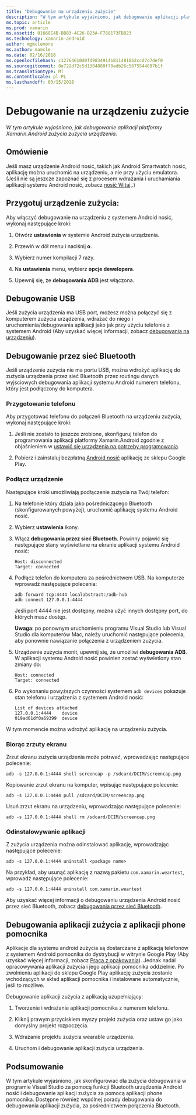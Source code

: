 ```yaml
---
title: "Debugowanie na urządzeniu zużycie"
description: "W tym artykule wyjaśniono, jak debugowanie aplikacji platformy Xamarin.Android zużycia zużycia urządzenia."
ms.topic: article
ms.prod: xamarin
ms.assetid: 01668E4B-BB83-4C26-B23A-F788173FB823
ms.technology: xamarin-android
author: mgmclemore
ms.author: mamcle
ms.date: 02/16/2018
ms.openlocfilehash: c12764610d0fd9834914b8114818b2ccd7d7def0
ms.sourcegitcommit: 8e722d72c5d1384889f70adb26c5675544897b1f
ms.translationtype: MT
ms.contentlocale: pl-PL
ms.lasthandoff: 03/15/2018
---
```

# <a name="debug-on-a-wear-device"></a>Debugowanie na urządzeniu zużycie

_W tym artykule wyjaśniono, jak debugowanie aplikacji platformy Xamarin.Android zużycia zużycia urządzenia._


## <a name="overview"></a>Omówienie

Jeśli masz urządzenie Android nosić, takich jak Android Smartwatch nosić, aplikację można uruchomić na urządzeniu, a nie przy użyciu emulatora. (Jeśli nie są jeszcze zapoznać się z procesem wdrażania i uruchamiania aplikacji systemu Android nosić, zobacz [nosić Witaj,](~/android/wear/get-started/hello-wear.md).)

## <a name="prepare-the-wear-device"></a>Przygotuj urządzenie zużycia:

Aby włączyć debugowanie na urządzeniu z systemem Android nosić, wykonaj następujące kroki:

1.  Otwórz **ustawienia** w systemie Android zużycia urządzenia.

2.  Przewiń w dół menu i naciśnij **o**.

3.  Wybierz numer kompilacji 7 razy.

4.  Na **ustawienia** menu, wybierz **opcje dewelopera**.

5.  Upewnij się, że **debugowania ADB** jest włączona.


## <a name="debugging-over-usb"></a>Debugowanie USB

Jeśli zużycia urządzenia ma USB port, możesz można połączyć się z komputerem zużycia urządzenia, wdrażać do niego i uruchomienia/debugowania aplikacji jako jak przy użyciu telefonie z systemem Android (Aby uzyskać więcej informacji, zobacz [debugowania na urządzeniu](~/android/deploy-test/debugging/debug-on-device.md)).


## <a name="debugging-over-bluetooth"></a>Debugowanie przez sieć Bluetooth

Jeśli urządzenie zużycia nie ma portu USB, można wdrożyć aplikację do zużycia urządzenia przez sieć Bluetooth przez routingu danych wyjściowych debugowania aplikacji systemu Android numerem telefonu, który jest podłączony do komputera. 

### <a name="prepare-your-phone"></a>Przygotowanie telefonu

Aby przygotować telefonu do połączeń Bluetooth na urządzeniu zużycia, wykonaj następujące kroki: 

1.  Jeśli nie zostało to jeszcze zrobione, skonfiguruj telefon do programowania aplikacji platformy Xamarin.Android zgodnie z objaśnieniem w [ustawić się urządzenia na potrzeby programowania](~/android/get-started/installation/set-up-device-for-development.md).

2.  Pobierz i zainstaluj bezpłatną [Android nosić](https://play.google.com/store/apps/details?id=com.google.android.wearable.app) aplikację ze sklepu Google Play.

### <a name="connect-the-device"></a>Podłącz urządzenie

Następujące kroki umożliwiają podłączenie zużycia na Twój telefon:

1.  Na telefonie który działa jako pośredniczącego Bluetooth (skonfigurowanych powyżej), uruchomić aplikację systemu Android nosić. 

2.  Wybierz **ustawienia** ikony.

3.  Włącz **debugowania przez sieć Bluetooth**. Powinny pojawić się następujące stany wyświetlane na ekranie aplikacji systemu Android nosić:

        Host: disconnected
        Target: connected

4.  Podłącz telefon do komputera za pośrednictwem USB. Na komputerze wprowadź następujące polecenia:

    ```shell
    adb forward tcp:4444 localabstract:/adb-hub
    adb connect 127.0.0.1:4444
    ```

    Jeśli port 4444 nie jest dostępny, można użyć innych dostępny port, do których masz dostęp. 

    **Uwaga**: po ponownym uruchomieniu programu Visual Studio lub Visual Studio dla komputerów Mac, należy uruchomić następujące polecenia, aby ponownie nawiązanie połączenia z urządzeniem zużycia.

5.  Urządzenie zużycia monit, upewnij się, że umożliwi **debugowania ADB**. W aplikacji systemu Android nosić powinien zostać wyświetlony stan zmiany do:

        Host: connected
        Target: connected

6.  Po wykonaniu powyższych czynności systemem `adb devices` pokazuje stan telefonu i urządzenia z systemem Android nosić:

        List of devices attached
        127.0.0.1:4444    device
        019ad61df0a69399  device

W tym momencie można wdrożyć aplikację na urządzeniu zużycia.

<a name="screenshots" />

### <a name="taking-screenshots"></a>Biorąc zrzuty ekranu

Zrzut ekranu zużycia urządzenia może potrwać, wprowadzając następujące polecenie: 

```shell
adb -s 127.0.0.1:4444 shell screencap -p /sdcard/DCIM/screencap.png
```

Kopiowanie zrzut ekranu na komputer, wpisując następujące polecenie:

```shell
adb -s 127.0.0.1:4444 pull /sdcard/DCIM/screencap.png
```

Usuń zrzut ekranu na urządzeniu, wprowadzając następujące polecenie:

```shell
adb -s 127.0.0.1:4444 shell rm /sdcard/DCIM/screencap.png
```


### <a name="uninstalling-an-app"></a>Odinstalowywanie aplikacji

Z zużycia urządzenia można odinstalować aplikację, wprowadzając następujące polecenie:

```shell
adb -s 127.0.0.1:4444 uninstall <package name>
```

Na przykład, aby usunąć aplikację z nazwą pakietu `com.xamarin.weartest`, wprowadź następujące polecenie:

```shell
adb -s 127.0.0.1:4444 uninstall com.xamarin.weartest
```

Aby uzyskać więcej informacji o debugowaniu urządzenia Android nosić przez sieć Bluetooth, zobacz [debugowania przez sieć Bluetooth](https://developer.android.com/training/wearables/apps/bt-debugging.html).


## <a name="debugging-a-wear-app-with-a-companion-phone-app"></a>Debugowania aplikacji zużycia z aplikacji phone pomocnika

Aplikacje dla systemu android zużycia są dostarczane z aplikacją telefonów z systemem Android pomocnika do dystrybucji w witrynie Google Play (Aby uzyskać więcej informacji, zobacz [Praca z opakowania](~/android/wear/deploy-test/packaging.md)). Jednak nadal opracowywania aplikacji zużycia i jego aplikacji pomocnika oddzielnie. Po zwolnieniu aplikacji do sklepu Google Play aplikację zużycia zostanie wchodzących w skład aplikacji pomocnika i instalowane automatycznie, jeśli to możliwe.

Debugowanie aplikacji zużycia z aplikacją uzupełniający: 

1.  Tworzenie i wdrażanie aplikacji pomocnika z numerem telefonu.

2.  Kliknij prawym przyciskiem myszy projekt zużycia oraz ustaw go jako domyślny projekt rozpoczęcia.

3.  Wdrażanie projektu zużycia wearable urządzenia.

4.  Uruchom i debugowanie aplikacji zużycia urządzenia.

 
## <a name="summary"></a>Podsumowanie

W tym artykule wyjaśniono, jak skonfigurować dla zużycia debugowania w programie Visual Studio za pomocą funkcji Bluetooth urządzenia Android nosić i debugowanie aplikacji zużycia za pomocą aplikacji phone pomocnika. Dostępne również wspólnej porady debugowania do debugowania aplikacji zużycia, za pośrednictwem połączenia Bluetooth.
